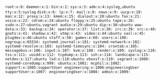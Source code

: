 `root:x:0:`
`daemon:x:1:`
`bin:x:2:`
`sys:x:3:`
`adm:x:4:syslog,ubuntu`
`tty:x:5:syslog`
`disk:x:6:
lp:x:7:
mail:x:8:
news:x:9:
uucp:x:10:
man:x:12:
proxy:x:13:
kmem:x:15:
dialout:x:20:ubuntu
fax:x:21:
voice:x:22:
cdrom:x:24:ubuntu
floppy:x:25:ubuntu
tape:x:26:
sudo:x:27:ubuntu,vagrant
audio:x:29:ubuntu
dip:x:30:ubuntu
www-data:x:33:
backup:x:34:
operator:x:37:
list:x:38:
irc:x:39:
src:x:40:
gnats:x:41:
shadow:x:42:
utmp:x:43:
video:x:44:ubuntu
sasl:x:45:
plugdev:x:46:ubuntu
staff:x:50:
games:x:60:
users:x:100:
nogroup:x:65534:
systemd-journal:x:101:
systemd-network:x:102:
systemd-resolve:x:103:
systemd-timesync:x:104:
crontab:x:105:
messagebus:x:106:
input:x:107:
kvm:x:108:
render:x:109:
syslog:x:110:
tss:x:111:
uuidd:x:112:
tcpdump:x:113:
ssh:x:114:
landscape:x:115:
netdev:x:117:ubuntu
lxd:x:118:ubuntu
vboxsf:x:119:
vagrant:x:1000:
systemd-coredump:x:999:
ubuntu:x:1001:
mcphil:x:1002:
support:x:1005:supportUser
engineering:x:1006:engineeringUser
supportUser:x:1007:
engineeringUser:x:1008:
admin:x:1009:`
